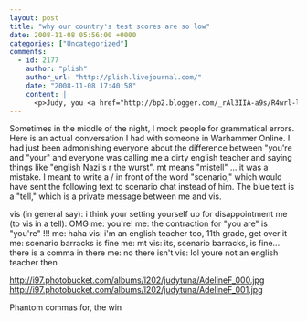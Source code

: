 ```yaml
---
layout: post
title: "why our country's test scores are so low"
date: 2008-11-08 05:56:00 +0000
categories: ["Uncategorized"]
comments:
  - id: 2177
    author: "plish"
    author_url: "http://plish.livejournal.com/"
    date: "2008-11-08 17:40:58"
    content: |
      <p>Judy, you <a href="http://bp2.blogger.com/_rAl3IIA-a9s/R4wrl-ldswI/AAAAAAAAAG0/50dVVKVhIMc/s1600-h/sexy%2Bteacher.jpg" rel="nofollow">dirty English teacher</a>, you.</p>
---
```


Sometimes in the middle of the night, I mock people for grammatical errors. Here is an actual conversation I had with someone in Warhammer Online. I had just been admonishing everyone about the difference between "you're and "your" and everyone was calling me a dirty english teacher and saying things like "english Nazi's r the wurst". mt means "mistell" ... it was a mistake. I meant to write a / in front of the word "scenario," which would have sent the following text to scenario chat instead of him. The blue text is a "tell," which is a private message between me and vis.

vis (in general say): i think your setting yourself up for disappointment
 me (to vis in a tell): OMG
 me: you're!
 me: the contraction for "you are" is "you're" !!!
 me: haha
 vis: i'm an english teacher too, 11th grade, get over it
 me: scenario barracks is fine
 me: mt
 vis: its, scenario barracks, is fine... there is a comma in there
 me: no there isn't
 vis: lol youre not an english teacher then

http://i97.photobucket.com/albums/l202/judytuna/AdelineF_000.jpg
http://i97.photobucket.com/albums/l202/judytuna/AdelineF_001.jpg

Phantom commas for, the win
